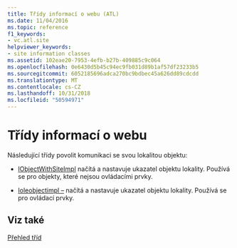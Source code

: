 ```yaml
---
title: Třídy informací o webu (ATL)
ms.date: 11/04/2016
ms.topic: reference
f1_keywords:
- vc.atl.site
helpviewer_keywords:
- site information classes
ms.assetid: 102eae20-7953-4efb-b27b-409885c9c064
ms.openlocfilehash: 0e6430d5b45c94ec9fb031d89b1af57df23233b5
ms.sourcegitcommit: 6052185696adca270bc9bdbec45a626dd89cdcdd
ms.translationtype: MT
ms.contentlocale: cs-CZ
ms.lasthandoff: 10/31/2018
ms.locfileid: "50594971"
---
```

# <a name="site-information-classes"></a>Třídy informací o webu

Následující třídy povolit komunikaci se svou lokalitou objektu:

- [IObjectWithSiteImpl](../atl/reference/iobjectwithsiteimpl-class.md) načítá a nastavuje ukazatel objektu lokality. Používá se pro objekty, které nejsou ovládacími prvky.

- [Ioleobjectimpl –](../atl/reference/ioleobjectimpl-class.md) načítá a nastavuje ukazatel objektu lokality. Používá se pro ovládací prvky.

## <a name="see-also"></a>Viz také

[Přehled tříd](../atl/atl-class-overview.md)

